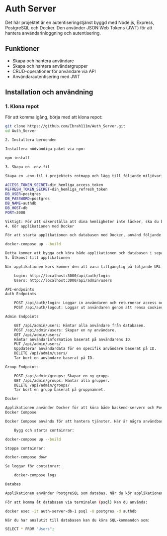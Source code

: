 # Auth Server

Det här projektet är en autentiseringstjänst byggd med Node.js, Express, PostgreSQL och Docker. Den använder JSON Web Tokens (JWT) för att hantera användarinloggning och autentisering. 

## Funktioner
- Skapa och hantera användare
- Skapa och hantera användargrupper
- CRUD-operationer för användare via API
- Användarautentisering med JWT

## Installation och användning

### 1. Klona repot

För att komma igång, börja med att klona repot:

```bash
git clone https://github.com/Ibrah111m/Auth_Server.git
cd Auth_Server

2. Installera beroenden

Installera nödvändiga paket via npm:

npm install

3. Skapa en .env-fil

Skapa en .env-fil i projektets rotmapp och lägg till följande miljövariabler:

ACCESS_TOKEN_SECRET=din_hemliga_access_token
REFRESH_TOKEN_SECRET=din_hemliga_refresh_token
DB_USER=postgres
DB_PASSWORD=postgres
DB_NAME=authdb
DB_HOST=db
PORT=3000

Viktigt: För att säkerställa att dina hemligheter inte läcker, ska du byta ut ACCESS_TOKEN_SECRET och REFRESH_TOKEN_SECRET mot egna hemligheter. Håll dessa uppgifter privata!
4. Kör applikationen med Docker

För att starta applikationen och databasen med Docker, använd följande kommando:

docker-compose up --build

Detta kommer att bygga och köra både applikationen och databasen i separata containrar.
5. Åtkomst till applikationen

När applikationen körs kommer den att vara tillgänglig på följande URL:er:

    Login: http://localhost:3000/api/auth/login
    Users: http://localhost:3000/api/admin/users

API-endpoints
Auth Endpoints

    POST /api/auth/login: Loggar in användaren och returnerar access och refresh tokens.
    POST /api/auth/logout: Loggar ut användaren genom att rensa cookies med JWT.

Admin Endpoints

    GET /api/admin/users: Hämtar alla användare från databasen.
    POST /api/admin/users: Skapar en ny användare.
    GET /api/admin/users/
    Hämtar användarinformation baserat på användarens ID.
    PUT /api/admin/users/
    Uppdaterar användardata för en specifik användare baserat på ID.
    DELETE /api/admin/users/
    Tar bort en användare baserat på ID.

Group Endpoints

    POST /api/admin/groups: Skapar en ny grupp.
    GET /api/admin/groups: Hämtar alla grupper.
    DELETE /api/admin/groups/
    Tar bort en grupp baserat på gruppnamnet.

Docker

Applikationen använder Docker för att köra både backend-servern och PostgreSQL-databasen. Docker-kommandon används för att bygga och starta containrar.
Docker Compose

Docker Compose används för att hantera tjänster. Här är några användbara kommandon:

    Bygg och starta containrar:

docker-compose up --build

Stoppa containrar:

docker-compose down

Se loggar för containrar:

    docker-compose logs

Databas

Applikationen använder PostgreSQL som databas. När du kör applikationen med Docker, kommer databasen att initieras automatiskt.

För att komma åt databasen via terminalen (psql) kan du använda:

docker exec -it auth-server-db-1 psql -U postgres -d authdb

När du har anslutit till databasen kan du köra SQL-kommandon som:

SELECT * FROM "Users";
